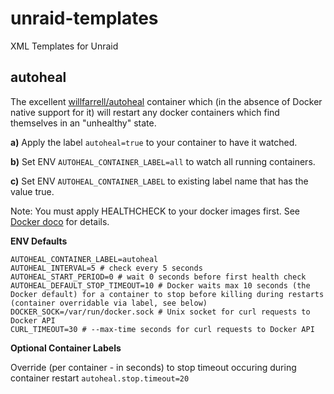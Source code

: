# unraid-templates

XML Templates for Unraid

## autoheal

The excellent [willfarrell/autoheal](https://hub.docker.com/r/willfarrell/autoheal) container which (in the absence of Docker native support for it) will restart any docker containers which find themselves in an "unhealthy" state.

**a)** Apply the label `autoheal=true` to your container to have it watched.

**b)** Set ENV `AUTOHEAL_CONTAINER_LABEL=all` to watch all running containers.

**c)** Set ENV `AUTOHEAL_CONTAINER_LABEL` to existing label name that has the value true.

Note: You must apply HEALTHCHECK to your docker images first. See [Docker doco](https://docs.docker.com/engine/reference/builder/#healthcheck) for details.

**ENV Defaults**

```env
AUTOHEAL_CONTAINER_LABEL=autoheal
AUTOHEAL_INTERVAL=5 # check every 5 seconds
AUTOHEAL_START_PERIOD=0 # wait 0 seconds before first health check
AUTOHEAL_DEFAULT_STOP_TIMEOUT=10 # Docker waits max 10 seconds (the Docker default) for a container to stop before killing during restarts (container overridable via label, see below)
DOCKER_SOCK=/var/run/docker.sock # Unix socket for curl requests to Docker API
CURL_TIMEOUT=30 # --max-time seconds for curl requests to Docker API
```

**Optional Container Labels**

Override (per container - in seconds) to stop timeout occuring during container restart
`autoheal.stop.timeout=20`
